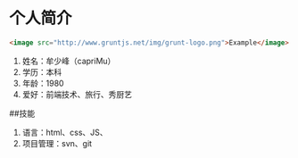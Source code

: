 # 个人简介
```html
<image src="http://www.gruntjs.net/img/grunt-logo.png">Example</image>
```

1. 姓名：牟少峰（capriMu）
2. 学历：本科
3. 年龄：1980
4. 爱好：前端技术、旅行、秀厨艺

##技能
1. 语言：html、css、JS、
2. 项目管理：svn、git

